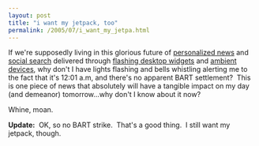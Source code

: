 ```yaml
---
layout: post
title: "i want my jetpack, too"
permalink: /2005/07/i_want_my_jetpa.html
---
```


If we're supposedly living in this glorious future of [personalized news](http://my.yahoo.com/) and [social search](http://myweb.yahoo.com/) delivered through [flashing desktop widgets](http://www.konfabulator.com) and [ambient devices](http://www.ambientdevices.com/), why don't I have lights flashing and bells whistling alerting me to the fact that it's 12:01 a.m, and there's no apparent BART settlement?  This is one piece of news that absolutely will have a tangible impact on my day (and demeanor) tomorrow...why don't I know about it now?

Whine, moan.

**Update:**  OK, so no BART strike.  That's a good thing.  I still want my jetpack, though.
